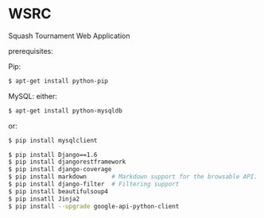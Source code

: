 WSRC
====

Squash Tournament Web Application

prerequisites:

Pip:

```sh
$ apt-get install python-pip
```

MySQL: either:

```sh
$ apt-get install python-mysqldb
```

or:

```sh
$ pip install mysqlclient
```

```sh
$ pip install Django==1.6
$ pip install djangorestframework
$ pip install django-coverage 
$ pip install markdown       # Markdown support for the browsable API.
$ pip install django-filter  # Filtering support
$ pip install beautifulsoup4
$ pip insatll Jinja2
$ pip install --upgrade google-api-python-client
```